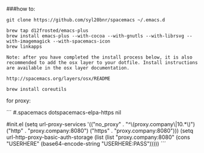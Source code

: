###how to:

```
git clone https://github.com/syl20bnr/spacemacs ~/.emacs.d

brew tap d12frosted/emacs-plus
brew install emacs-plus --with-cocoa --with-gnutls --with-librsvg --with-imagemagick --with-spacemacs-icon
brew linkapps

Note: after you have completed the install process below, it is also recommended to add the osx layer to your dotfile. Install instructions are available in the osx layer documentation.

http://spacemacs.org/layers/osx/README

brew install coreutils
```

for proxy:

´´´
#.spacemacs
dotspacemacs-elpa-https nil

#init.el
(setq url-proxy-services
    '(("no_proxy" . "^\\(proxy.company\\|10.*\\)")
      ("http" . "proxy.company:8080")
      ("https" . "proxy.company:8080")))
(setq url-http-proxy-basic-auth-storage
    (list (list "proxy.company:8080"
        (cons "USERHERE"
              (base64-encode-string "USERHERE:PASS")))))
´´´
